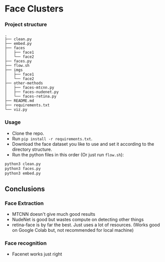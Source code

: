 # Face Clusters

### Project structure

```
.
├── clean.py
├── embed.py
├── faces
│   ├── face1
│   └── face2
├── faces.py
├── flow.sh
├── imgs
│   ├── face1
│   └── face2
├── other-methods
│   ├── faces-mtcnn.py
│   ├── faces-nudenet.py
│   └── faces-retina.py
├── README.md
├── requirements.txt
└── viz.py
```

### Usage

- Clone the repo.
- Run `pip install -r requirements.txt`.
- Download the face dataset you like to use and set it according to the directory structure.
- Run the python files in this order (Or just run `flow.sh`):

```bash
python3 clean.py
python3 faces.py
python3 embed.py
```

## Conclusions

### Face Extraction

- MTCNN doesn't give much good results
- NudeNet is good but wastes compute on detecting other things
- retina-face is by far the best. Just uses a lot of resources. (Works good on Google Colab but, not recommended for local machine)

### Face recognition

- Facenet works just right

